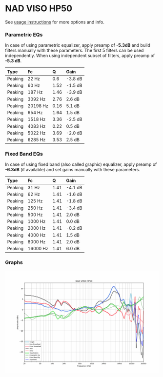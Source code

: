 # NAD VISO HP50
See [usage instructions](https://github.com/jaakkopasanen/AutoEq#usage) for more options and info.

### Parametric EQs
In case of using parametric equalizer, apply preamp of **-5.3dB** and build filters manually
with these parameters. The first 5 filters can be used independently.
When using independent subset of filters, apply preamp of **-5.3 dB**.

| Type    | Fc       |    Q | Gain    |
|:--------|:---------|:-----|:--------|
| Peaking | 22 Hz    | 0.6  | -3.8 dB |
| Peaking | 60 Hz    | 1.52 | -1.5 dB |
| Peaking | 187 Hz   | 1.46 | -3.9 dB |
| Peaking | 3092 Hz  | 2.76 | 2.6 dB  |
| Peaking | 20198 Hz | 0.16 | 5.1 dB  |
| Peaking | 654 Hz   | 1.64 | 1.5 dB  |
| Peaking | 1518 Hz  | 3.36 | -2.5 dB |
| Peaking | 4083 Hz  | 0.22 | 0.5 dB  |
| Peaking | 5022 Hz  | 3.69 | -2.0 dB |
| Peaking | 6285 Hz  | 3.53 | 2.5 dB  |

### Fixed Band EQs
In case of using fixed band (also called graphic) equalizer, apply preamp of **-6.3dB**
(if available) and set gains manually with these parameters.

| Type    | Fc       |    Q | Gain    |
|:--------|:---------|:-----|:--------|
| Peaking | 31 Hz    | 1.41 | -4.1 dB |
| Peaking | 62 Hz    | 1.41 | -1.6 dB |
| Peaking | 125 Hz   | 1.41 | -1.8 dB |
| Peaking | 250 Hz   | 1.41 | -3.4 dB |
| Peaking | 500 Hz   | 1.41 | 2.0 dB  |
| Peaking | 1000 Hz  | 1.41 | 0.0 dB  |
| Peaking | 2000 Hz  | 1.41 | -0.2 dB |
| Peaking | 4000 Hz  | 1.41 | 1.5 dB  |
| Peaking | 8000 Hz  | 1.41 | 2.0 dB  |
| Peaking | 16000 Hz | 1.41 | 6.0 dB  |

### Graphs
![](./NAD%20VISO%20HP50.png)